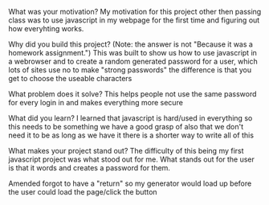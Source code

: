 What was your motivation?
My motivation for this project other then passing class was to use javascript in my webpage for the first time and figuring out how everyhting works.

Why did you build this project? (Note: the answer is not "Because it was a homework assignment.")
 This was built to show us how to use javascript in a webrowser and to create a random generated password for a user, which lots of sites use no to make "strong passwords"
 the difference is that you get to choose the useable characters

What problem does it solve?
This helps people not use the same password for every login in and makes everything more secure

What did you learn?
I learned that javascript is hard/used in everything so this needs to be something we have a good grasp of also that we don't need it to be as long as we have it there is a shorter way to write all of this

What makes your project stand out?
The difficulty of this being my first javascript project was what stood out for me.
What stands out for the user is that it words and creates a password for them.


Amended forgot to have a "return" so my generator would load up before the user could load the page/click the button 
